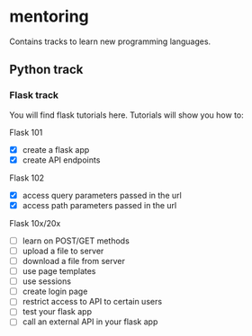 # mentoring
Contains tracks to learn new programming languages.


## Python track

### Flask track

You will find flask tutorials here.
Tutorials will show you how to:

Flask 101
- [x] create a flask app
- [x] create API endpoints

Flask 102
- [x] access query parameters passed in the url
- [x] access path parameters passed in the url

Flask 10x/20x

- [ ] learn on POST/GET methods
- [ ] upload a file to server
- [ ] download a file from server
- [ ] use page templates
- [ ] use sessions
- [ ] create login page
- [ ] restrict access to API to certain users
- [ ] test your flask app
- [ ] call an external API in your flask app